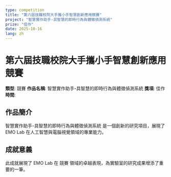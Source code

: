 ```yaml
---
type: competition
title: "第六屆技職校院大手攜小手智慧創新應用競賽"
project: "智慧實作助手-具智慧的即時行為與體徵偵測系統"
prize: "佳作"
date: 2025-10-16
lang: zh
---
```


# 第六屆技職校院大手攜小手智慧創新應用競賽

**類型**: 競賽
**作品名稱**: 智慧實作助手-具智慧的即時行為與體徵偵測系統
**獎項**: 佳作
**時間**: 

## 作品簡介

智慧實作助手-具智慧的即時行為與體徵偵測系統 是一個創新的研究項目，展現了 EMO Lab 在人工智慧與電腦視覺領域的專業能力。

## 成就意義

此成就展現了 EMO Lab 在 競賽 領域的卓越表現，為實驗室的研究成果增添了重要的一筆。
